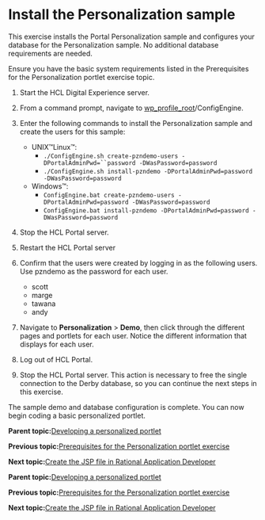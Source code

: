 # Install the Personalization sample 

This exercise installs the Portal Personalization sample and configures your database for the Personalization sample. No additional database requirements are needed.

Ensure you have the basic system requirements listed in the Prerequisites for the Personalization portlet exercise topic.

1.  Start the HCL Digital Experience server.

2.  From a command prompt, navigate to [wp\_profile\_root](../reference/wpsdirstr.md#wp_profile_root)/ConfigEngine.

3.  Enter the following commands to install the Personalization sample and create the users for this sample:

    -   UNIX™Linux™:
        -   `./ConfigEngine.sh create-pzndemo-users -DPortalAdminPwd=``password -DWasPassword=password`
        -   `./ConfigEngine.sh install-pzndemo -DPortalAdminPwd=password -DWasPassword=password`
    -   Windows™:
        -   `ConfigEngine.bat create-pzndemo-users -DPortalAdminPwd=password -DWasPassword=password`
        -   `ConfigEngine.bat install-pzndemo -DPortalAdminPwd=password -DWasPassword=password`
4.  Stop the HCL Portal server.

5.  Restart the HCL Portal server

6.  Confirm that the users were created by logging in as the following users. Use pzndemo as the password for each user.

    -   scott
    -   marge
    -   tawana
    -   andy
7.  Navigate to **Personalization** \> **Demo**, then click through the different pages and portlets for each user. Notice the different information that displays for each user.

8.  Log out of HCL Portal.

9.  Stop the HCL Portal server. This action is necessary to free the single connection to the Derby database, so you can continue the next steps in this exercise.


The sample demo and database configuration is complete. You can now begin coding a basic personalized portlet.

**Parent topic:**[Developing a personalized portlet ](../pzn/pzn_demooverview.md)

**Previous topic:**[Prerequisites for the Personalization portlet exercise](../pzn/pzn_demoprereq.md)

**Next topic:**[Create the JSP file in Rational Application Developer](../pzn/pzn_demo_create_jsp_rad.md)

**Parent topic:**[Developing a personalized portlet ](../pzn/pzn_demooverview.md)

**Previous topic:**[Prerequisites for the Personalization portlet exercise](../pzn/pzn_demoprereq.md)

**Next topic:**[Create the JSP file in Rational Application Developer](../pzn/pzn_demo_create_jsp_rad.md)

